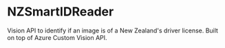 # NZSmartIDReader
Vision API to identify if an image is of a New Zealand's driver license. Built on top of Azure Custom Vision API.
